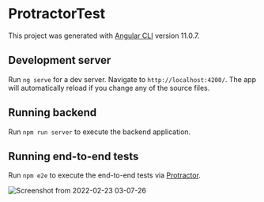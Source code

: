 # ProtractorTest

This project was generated with [Angular CLI](https://github.com/angular/angular-cli) version 11.0.7.

## Development server

Run `ng serve` for a dev server. Navigate to `http://localhost:4200/`. The app will automatically reload if you change any of the source files.

## Running backend

Run `npm run server` to execute the backend application.

## Running end-to-end tests

Run `npm e2e` to execute the end-to-end tests via [Protractor](http://www.protractortest.org/).

![Screenshot from 2022-02-23 03-07-26](https://user-images.githubusercontent.com/49297012/155269368-73c11cf4-86d6-442f-bde5-a107400c7e8c.png)
